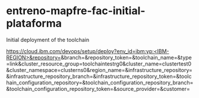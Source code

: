 # entreno-mapfre-fac-initial-plataforma
Initial deployment of the toolchain

https://cloud.ibm.com/devops/setup/deploy?env_id=ibm:yp:<IBM-REGION>&repository=<INITIAL-REPO-URL>&branch=<INITIAL-REPO-BRANCH>&repository_token=<INITIAL-REPO-TOKEN>&toolchain_name=<INITIAL-TOOLCHAIN-NAME>&type=link&cluster_resource_group=toolchaintestrg0&cluster_name=clustertest0&cluster_namespace=clusterns0&region_name=<IBM-REGION>&infrastructure_repository=<INFRA-REPO-URL>&infrastructure_repository_branch=<INFRA-REPO-BRANCH>&infrastructure_repository_token=<INFRA-REPO-TOKEN>&toolchain_configuration_repository=<TOOLCHAIN-REPO-URL>&toolchain_configuration_repository_branch=<TOOLCHAIN-REPO-BRANCH>&toolchain_configuration_repository_token=<TOOLCHAIN-REPO-TOKEN>&source_provider=<GIT-PROVIDER>&customer=<CUSTOMER-NAME>

